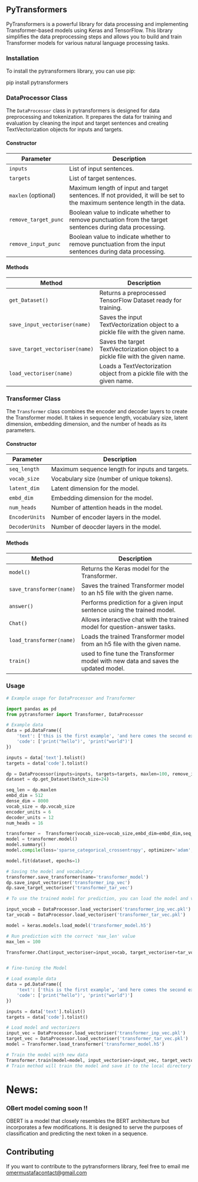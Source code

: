 
## PyTransformers 

PyTransformers is a powerful library for data processing and implementing Transformer-based models using Keras and TensorFlow. This library simplifies the data preprocessing steps and allows you to build and train Transformer models for various natural language processing tasks.

### Installation

To install the pytransformers library, you can use pip:

pip install pytransformers

### DataProcessor Class

The `DataProcessor` class in pytransformers is designed for data preprocessing and tokenization. It prepares the data for training and evaluation by cleaning the input and target sentences and creating TextVectorization objects for inputs and targets.

#### Constructor

| Parameter           | Description                                                                                                  |
|---------------------|--------------------------------------------------------------------------------------------------------------|
| `inputs`            | List of input sentences.                                                                                    |
| `targets`           | List of target sentences.                                                                                   |
| `maxlen` (optional) | Maximum length of input and target sentences. If not provided, it will be set to the maximum sentence length in the data.  |
| `remove_target_punc`| Boolean value to indicate whether to remove punctuation from the target sentences during data processing. |
| `remove_input_punc` | Boolean value to indicate whether to remove punctuation from the input sentences during data processing.  |


#### Methods

| Method                 | Description                                                                        |
|------------------------|------------------------------------------------------------------------------------|
| `get_Dataset()`        | Returns a preprocessed TensorFlow Dataset ready for training.                      |
| `save_input_vectoriser(name)`  | Saves the input TextVectorization object to a pickle file with the given name.      |
| `save_target_vectoriser(name)` | Saves the target TextVectorization object to a pickle file with the given name.     |
| `load_vectoriser(name)` | Loads a TextVectorization object from a pickle file with the given name.             |

### Transformer Class

The `Transformer` class combines the encoder and decoder layers to create the Transformer model. It takes in sequence length, vocabulary size, latent dimension, embedding dimension, and the number of heads as its parameters.

#### Constructor

| Parameter       | Description                            |
|-----------------|----------------------------------------|
| `seq_length`    | Maximum sequence length for inputs and targets. |
| `vocab_size`    | Vocabulary size (number of unique tokens). |
| `latent_dim`    | Latent dimension for the model.        |
| `embd_dim`      | Embedding dimension for the model.     |
| `num_heads`     | Number of attention heads in the model.|
| `EncoderUnits` | Number of encoder layers in the model.|
| `DecoderUnits`  | Number of deocder layers in the model.|

#### Methods

| Method                    | Description                                                                   |
|---------------------------|-------------------------------------------------------------------------------|
| `model()`                 | Returns the Keras model for the Transformer.                                  |
| `save_transformer(name)`  | Saves the trained Transformer model to an h5 file with the given name.       |
| `answer()`                | Performs prediction for a given input sentence using the trained model.       |
| `Chat()`                  | Allows interactive chat with the trained model for question-answer tasks.     |
| `load_transformer(name)`  | Loads the trained Transformer model from an h5 file with the given name.      |
| `train()`                 | used to fine tune the Transformer model with new data and saves the updated model.     |

### Usage

```python
# Example usage for DataProcessor and Transformer

import pandas as pd
from pytransformer import Transformer, DataProcessor

# Example data
data = pd.DataFrame({
    'text': ['this is the first example', 'and here comes the second example'],
    'code': ['print("hello")', 'print("world")']
})

inputs = data['text'].tolist()
targets = data['code'].tolist()

dp = DataProcessor(inputs=inputs, targets=targets, maxlen=100, remove_input_punc=True, remove_target_punc=True)
dataset = dp.get_Dataset(batch_size=24)

seq_len = dp.maxlen
embd_dim = 512
dense_dim = 8000
vocab_size = dp.vocab_size
encoder_units = 6
decoder_units = 12
num_heads = 16

transformer =  Transformer(vocab_size=vocab_size,embd_dim=embd_dim,seq_length=seq_len,latent_dim=dense_dim,num_heads=num_heads,DecoderUnits=decoder_units,EncoderUnits=encoder_units)
model = transformer.model()
model.summary()
model.compile(loss='sparse_categorical_crossentropy', optimizer='adam', metrics=['accuracy'])

model.fit(dataset, epochs=1)

# Saving the model and vocabulary
transformer.save_transformer(name='transformer_model')
dp.save_input_vectoriser('transformer_inp_vec')
dp.save_target_vectoriser('transformer_tar_vec')

# To use the trained model for prediction, you can load the model and vectorizers and call the Transformer.Chat method.

input_vocab = DataProcessor.load_vectoriser('transformer_inp_vec.pkl')
tar_vocab = DataProcessor.load_vectoriser('transformer_tar_vec.pkl')

model = keras.models.load_model('transformer_model.h5')

# Run prediction with the correct 'max_len' value
max_len = 100

Transformer.Chat(input_vectoriser=input_vocab, target_vectoriser=tar_vocab, model=model, maxlen=max_len)


# fine-tuning the Model

# Load example data
data = pd.DataFrame({
    'text': ['this is the first example', 'and here comes the second example'],
    'code': ['print("hello")', 'print("world")']
})

inputs = data['text'].tolist()
targets = data['code'].tolist()

# Load model and vectorizers
input_vec = DataProcessor.load_vectoriser('transformer_inp_vec.pkl')
target_vec = DataProcessor.load_vectoriser('transformer_tar_vec.pkl')
model = Transformer.load_transformer('transformer_model.h5')

# Train the model with new data
Transformer.train(model=model, input_vectoriser=input_vec, target_vectoriser=target_vec, batch_size=128, epochs=5, inputs=inputs, targets=targets, name='transformer_model')
# Train method will train the model and save it to the local directory

```
# News:
### OBert model coming soon !!
OBERT is a model that closely resembles the BERT architecture but incorporates a few modifications. It is designed to serve the purposes of classification and predicting the next token in a sequence.

## Contributing
If you want to contribute to the pytransformers library, feel free to email me omermustafacontact@gmail.com
